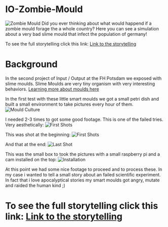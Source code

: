 # IO-Zombie-Mould
![Zombie Mould](https://raw.githubusercontent.com/Coderwelsch/I-O-02-Zombie-Mould/master/assets/Zombie%20Mould-01.jpg)
Did you ever thinking about what would happend if a zombie mould forage the a whole country? Here you can see a simulation about a very bad slime mould that infect the population of germany!

To see the full storytelling click this link: [Link to the storytelling](https://www.coderwelsch.com/files/projects/eingabe-ausgabe/zombie-mould)

# Background
In the second project of Input / Output at the FH Potsdam we exposed with slime moulds. Slime Moulds are very tiny organism with very interesting behaviors. [Learning more about moulds here](https://en.wikipedia.org/wiki/Slime_mold)

In the first test with these little smart moulds we got a small petri dish and built a small environment to take pictures every hour of them.
![Mould Culture](https://raw.githubusercontent.com/Coderwelsch/IO-Zombie-Mould/master/assets/slime-mould-culture.jpg)

I needed 2-3 times to got  some good footage.
This is one of the failed tries. Very aesthetically:
![First Shots](https://raw.githubusercontent.com/Coderwelsch/IO-Zombie-Mould/master/assets/slime-mould-became-green.jpg)

This was shot at the beginning:
![First Shots](https://raw.githubusercontent.com/Coderwelsch/IO-Zombie-Mould/master/assets/slime-mould.jpg)

And that at the end:
![Last Shot](https://raw.githubusercontent.com/Coderwelsch/IO-Zombie-Mould/master/assets/slime-mould-finished.jpg)

This was the small box to took the pictures with a small raspberry pi and a cam installed on the top:
![Installation](https://raw.githubusercontent.com/Coderwelsch/IO-Zombie-Mould/master/assets/installation.jpg)

At this point we had some nice footage to proceed and to process these. In my case i wanted to tell a small story about an failed scientific experiment. In fact that i love apocalyptical stories my smart moulds got angry, mutate and raided the human kind ;)

# To see the full storytelling click this link: [Link to the storytelling](https://www.coderwelsch.com/files/projects/eingabe-ausgabe/zombie-mould)
